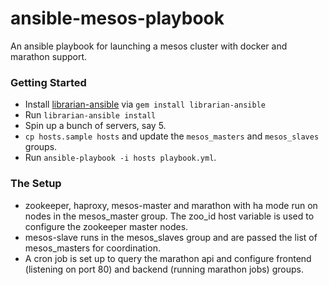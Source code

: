 ansible-mesos-playbook
======================

An ansible playbook for launching a mesos cluster with docker and marathon support.

### Getting Started

* Install [librarian-ansible](https://github.com/bcoe/librarian-ansible) via ```gem install librarian-ansible```
* Run ```librarian-ansible install```
* Spin up a bunch of servers, say 5.
* ```cp hosts.sample hosts``` and update the ```mesos_masters``` and ```mesos_slaves``` groups.
* Run ```ansible-playbook -i hosts playbook.yml```.

### The Setup

* zookeeper, haproxy, mesos-master and marathon with ha mode run on nodes in the mesos_master group. The zoo_id host variable is used to configure the zookeeper master nodes.
* mesos-slave runs in the mesos_slaves group and are passed the list of mesos_masters for coordination.
* A cron job is set up to query the marathon api and configure frontend (listening on port 80) and backend (running marathon jobs) groups.
